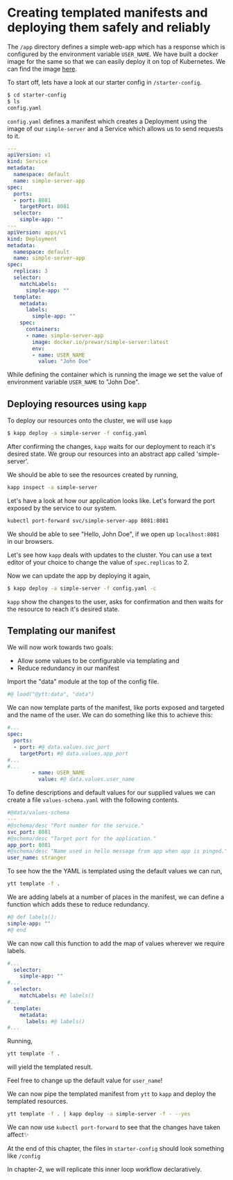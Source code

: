# Creating templated manifests and deploying them safely and reliably

The `/app` directory defines a simple web-app which has a response which is configured by the environment variable `USER_NAME`. We have built a docker image for the same so that we can easily deploy it on top of Kubernetes.
We can find the image [here](https://hub.docker.com/r/prewar/simple-server/).

To start off, lets have a look at our starter config in `/starter-config`.
```bash
$ cd starter-config
$ ls
config.yaml
```

`config.yaml` defines a manifest which creates a Deployment using the image of our `simple-server` and a Service which allows us to send requests to it.

```yaml
---
apiVersion: v1
kind: Service
metadata:
  namespace: default
  name: simple-server-app
spec:
  ports:
  - port: 8081
    targetPort: 8081
  selector:
    simple-app: ""
---
apiVersion: apps/v1
kind: Deployment
metadata:
  namespace: default
  name: simple-server-app
spec:
  replicas: 3
  selector:
    matchLabels:
      simple-app: ""
  template:
    metadata:
      labels:
        simple-app: ""
    spec:
      containers:
      - name: simple-server-app
        image: docker.io/prewar/simple-server:latest
        env:
        - name: USER_NAME
          value: "John Doe"

```
While defining the container which is running the image we set the value of environment variable `USER_NAME` to "John Doe".

## Deploying resources using `kapp`
To deploy our resources onto the cluster, we will use `kapp`
```bash
$ kapp deploy -a simple-server -f config.yaml
```
After confirming the changes, `kapp` waits for our deployment to reach it's desired state. We group our resources into an abstract app called 'simple-server'.

We should be able to see the resources created by running,
```bash
kapp inspect -a simple-server
```

Let's have a look at how our application looks like. Let's forward the port exposed by the service to our system.
```bash
kubectl port-forward svc/simple-server-app 8081:8081
```

We should be able to see "Hello, John Doe", if we open up `localhost:8081` in our browsers.

Let's see how `kapp` deals with updates to the cluster. You can use a text editor of your choice to change the value of `spec.replicas` to 2.

Now we can update the app by deploying it again,
```bash
$ kapp deploy -a simple-server -f config.yaml -c
```
`kapp` show the changes to the user, asks for confirmation and then waits for the resource to reach it's desired state.

## Templating our manifest
We will now work towards two goals:
- Allow some values to be configurable via templating and 
- Reduce redundancy in our manifest

Import the "data" module at the top of the config file.
```yaml
#@ load("@ytt:data", "data")
```

We can now template parts of the manifest, like ports exposed and targeted and the name of the user. We can do something like this to achieve this:
```yaml
#...
spec:
  ports:
  - port: #@ data.values.svc_port
    targetPort: #@ data.values.app_port
#...
#...
        - name: USER_NAME
          value: #@ data.values.user_name
```

To define descriptions and default values for our supplied values we can create a file `values-schema.yaml` with the following contents.

```yaml
#@data/values-schema
---
#@schema/desc "Port number for the service."
svc_port: 8081
#@schema/desc "Target port for the application."
app_port: 8081
#@schema/desc "Name used in hello message from app when app is pinged."
user_name: stranger
```
To see how the the YAML is templated using the default values we can run,
```bash
ytt template -f .
```

We are adding labels at a number of places in the manifest, we can define a function which adds these to reduce redundancy.
```yaml
#@ def labels():
simple-app: ""
#@ end
```
We can now call this function to add the map of values wherever we require labels.
```yaml
#...
  selector:
    simple-app: ""
#...
  selector:
    matchLabels: #@ labels()
#...
  template:
    metadata:
      labels: #@ labels()
#...
```

Running,
```bash
ytt template -f .
```
will yield the templated result.

Feel free to change up the default value for `user_name`!

We can now pipe the templated manifest from `ytt` to `kapp` and deploy the templated resources.

```bash
ytt template -f . | kapp deploy -a simple-server -f - --yes
```

We can now use `kubectl port-forward` to see that the changes have taken affect✨

At the end of this chapter, the files in `starter-config` should look something like `/config`

In chapter-2, we will replicate this inner loop workflow declaratively.
